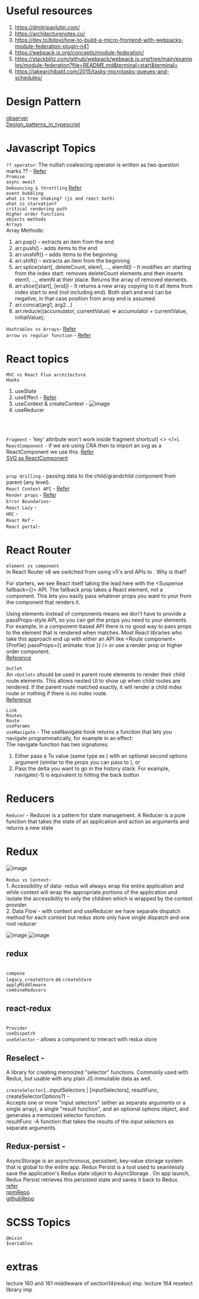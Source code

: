 # Useful resources
  1. https://dmitripavlutin.com/
  2. https://architecturenotes.co/
  3. https://dev.to/bitovi/how-to-build-a-micro-frontend-with-webpacks-module-federation-plugin-n41
  4. https://webpack.js.org/concepts/module-federation/
  5. https://stackblitz.com/github/webpack/webpack.js.org/tree/main/examples/module-federation?file=README.md&terminal=start&terminal=
  6. https://jakearchibald.com/2015/tasks-microtasks-queues-and-schedules/
  
# Design Pattern
[observer](https://www.patterns.dev/posts)
<br>[Design_patterns_in_typescript](https://github.com/torokmark/design_patterns_in_typescript)

# Javascript Topics
`?? operator`: The nullish coalescing operator is written as two question marks ?? - [Refer](https://developer.mozilla.org/en-US/docs/Web/JavaScript/Reference/Operators) <br>
`Promise`<br>
`async await`<br>
`Debouncing & throttling` [Refer](https://www.telerik.com/blogs/debouncing-and-throttling-in-javascript)<br>
`event bubbling`<br>
`what is tree shaking? (js and react both)`<br>
`what is starvation?`<br>
`critical rendering path`<br>
`Higher order functions`<br>
`objects methods`<br>
`Arrays` <br>
Array Methods:
1. arr.pop()  – extracts an item from the end
2. arr.push() - adds items to the end
3. arr.unshift() – adds items to the beginning.
4. arr.shift() – extracts an item from the beginning
5. arr.splice(start[, deleteCount, elem1, ..., elemN]) - It modifies arr starting from the index start: removes deleteCount elements and then inserts elem1, ..., elemN at their place. Returns the array of removed elements.
6. arr.slice([start], [end]) - It returns a new array copying to it all items from index start to end (not including end). Both start and end can be negative, in that case position from array end is assumed.
7. arr.concat(arg1, arg2...)
8. arr.reduce((accumulator, currentValue) => accumulator + currentValue, initialValue);

`Hashtables vs Arrays`- [Refer](https://www.kirupa.com/html5/hashtables_vs_arrays.htm)
<br>`arrow vs regular function` - [Refer](https://dmitripavlutin.com/differences-between-arrow-and-regular-functions/)
# React topics
`MVC vs React Flux architecture`<br>
`Hooks` <br>
1. useState
2. useEffect - [Refer](https://dmitripavlutin.com/react-useeffect-explanation/)
3. useContext & createContext -
   ![image](https://github.com/dushyant615/React/assets/56475253/ff206943-4531-46ad-8e62-c7b93e10203f)
4. useReducer
<br>

<br>`Fragment` - 'key' attribute won't work inside fragment shortcut( <>  </>).
<br>`ReactComponent` - if we are using CRA then to import an svg as a ReactComponent we use this. [Refer](https://www.freecodecamp.org/news/how-to-import-svgs-in-react-and-vite/)
<br>[SVG as ReactComponent](https://stackoverflow.com/questions/72192810/what-is-reactcomponent-and-where-does-it-come-from-when-importing-an-svg-in-reac)

<br>`prop drilling` - passing data to the child/grandchild component from parent (any level).
<br>`React Context API` - [Refer](https://react.dev/learn/passing-data-deeply-with-context)
<br>`Render props` - [Refer](https://engineering.dollarshaveclub.com/learn-render-props-by-example-da3e2524dd2e)
<br>`Error Boundaries`-
<br>`React Lazy` -
<br>`HOC` -
<br>`React Ref` -
<br>`React portal`-


# React Router
`element vs component`<br>
  In React Router v6 we switched from using v5's <Route component> and <Route render> APIs to <Route element>. Why is that?

  For starters, we see React itself taking the lead here with the <Suspense fallback={<Spinner />}> API. The fallback prop takes a React element, not a component.
  This lets you easily pass whatever props you want to your <Spinner> from the component that renders it.

  Using elements instead of components means we don't have to provide a passProps-style API, so you can get the props you need to your elements. For example, in a
  component-based API there is no good way to pass props to the <Profile> element that is rendered when <Route path=":userId" component={Profile} /> matches. Most
  React libraries who take this approach end up with either an API like <Route component={Profile} passProps={{ animate: true }} /> or use a render prop or higher
  order component.<br>
  [Reference](https://reactrouter.com/en/main/start/faq#why-does-route-have-an-element-prop-instead-of-render-or-component)
  
`Outlet`<br>
  An `<Outlet>` should be used in parent route elements to render their child route elements. This allows nested UI to show up when child routes are rendered. If the     parent route matched exactly, it will render a child index route or nothing if there is no index route.<br>
  [Reference](https://reactrouter.com/en/main/components/outlet)

`Link`<br>
`Routes`<br>
`Route`<br>
`useParams`<br>
`useNavigate` - The useNavigate hook returns a function that lets you navigate programmatically, for example in an effect: <br>
The navigate function has two signatures: 
1. Either pass a To value (same type as <Link to>) with an optional second options argument (similar to the props you can pass to <Link>), or
2. Pass the delta you want to go in the history stack. For example, navigate(-1) is equivalent to hitting the back button

  # Reducers
  `Reducer` - Reducer is a pattern for state management. A Reducer is a pure function that takes the state of an application and action as arguments and returns a new state
  # Redux
  ![image](https://github.com/dushyant615/React/assets/56475253/4799d61a-6a1a-49c5-9eb2-89de8b0a191b)

  `Redux vs Context`-
  <br> 1. Accessibility of data- redux will always wrap the entire application and while context will wrap the appropriate portions of the application and isolate the accessibility to only the children which is wrapped by the context provider.
  <br> 2. Data Flow - with context and useReducer we have separate dispatch method for each context but redux store only have single dispatch and one root reducer

   ![image](https://github.com/dushyant615/React/assets/56475253/be1dc263-f5fc-467e-904c-757998e6af02)
   ![image](https://github.com/dushyant615/React/assets/56475253/02a3a4b1-7d16-4070-9bfa-7311d98c2d5c)
  ## redux
  <br>`compose`
  <br>`legacy_createStore` as `createStore`
  <br>`applyMiddleware`
  <br>`combineReducers`
  ## react-redux
  <br>`Provider`
  <br>`useDispatch`
  <br>`useSelector` - allows a component to interact with redux store

  ## Reselect - 
  A library for creating memoized "selector" functions. Commonly used with Redux, but usable  with any plain JS immutable data as well.
  
  `createSelector`(...inputSelectors | [inputSelectors], resultFunc, createSelectorOptions?) -<br>
    Accepts one or more "input selectors" (either as separate arguments or a single array), a single "result function", and an optional options object, and generates a memoized selector function.<br>
    resultFunc -A function that takes the results of the input selectors as separate arguments.
  ## Redux-persist - 
  AsyncStorage is an asynchronous, persistent, key-value storage system that is global to the entire app. Redux Persist is a tool used to seamlessly save the application's Redux state object to AsyncStorage . On app launch, Redux Persist retrieves this persisted state and saves it back to Redux.<br>
  [refer](https://stackoverflow.com/questions/49222396/why-use-redux-persist-over-manually-persisting-state-to-localstorage)<br>
  [npmRepo](https://www.npmjs.com/package/redux-persist)<br>
  [githubRepo](https://github.com/rt2zz/redux-persist)<br>
  # SCSS Topics

  `@mixin`<br>
  `$variables`<br>

  # extras
  lecture 160 and 161 middleware of section14(redux) imp.
  lecture 164 reselect library imp
